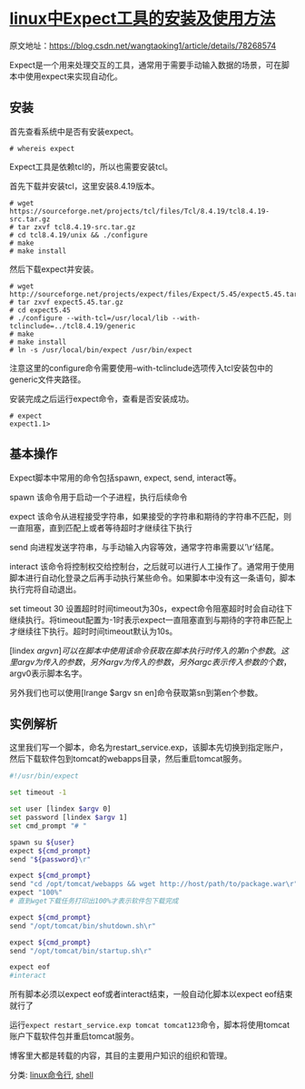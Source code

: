 # [linux中Expect工具的安装及使用方法](https://www.cnblogs.com/liyuanhong/articles/10390785.html)
原文地址：https://blog.csdn.net/wangtaoking1/article/details/78268574

Expect是一个用来处理交互的工具，通常用于需要手动输入数据的场景，可在脚本中使用expect来实现自动化。

## 安装
首先查看系统中是否有安装expect。

```
# whereis expect
```


Expect工具是依赖tcl的，所以也需要安装tcl。

首先下载并安装tcl，这里安装8.4.19版本。

```
# wget https://sourceforge.net/projects/tcl/files/Tcl/8.4.19/tcl8.4.19-src.tar.gz
# tar zxvf tcl8.4.19-src.tar.gz
# cd tcl8.4.19/unix && ./configure
# make
# make install
```


然后下载expect并安装。



```
# wget http://sourceforge.net/projects/expect/files/Expect/5.45/expect5.45.tar.gz
# tar zxvf expect5.45.tar.gz
# cd expect5.45
# ./configure --with-tcl=/usr/local/lib --with-tclinclude=../tcl8.4.19/generic
# make
# make install
# ln -s /usr/local/bin/expect /usr/bin/expect
```




注意这里的configure命令需要使用–with-tclinclude选项传入tcl安装包中的generic文件夹路径。

安装完成之后运行expect命令，查看是否安装成功。

```
# expect
expect1.1> 
```


## 基本操作
Expect脚本中常用的命令包括spawn, expect, send, interact等。

spawn
该命令用于启动一个子进程，执行后续命令

expect
该命令从进程接受字符串，如果接受的字符串和期待的字符串不匹配，则一直阻塞，直到匹配上或者等待超时才继续往下执行

send
向进程发送字符串，与手动输入内容等效，通常字符串需要以’\r’结尾。

interact
该命令将控制权交给控制台，之后就可以进行人工操作了。通常用于使用脚本进行自动化登录之后再手动执行某些命令。如果脚本中没有这一条语句，脚本执行完将自动退出。

set timeout 30
设置超时时间timeout为30s，expect命令阻塞超时时会自动往下继续执行。将timeout配置为-1时表示expect一直阻塞直到与期待的字符串匹配上才继续往下执行。超时时间timeout默认为10s。

[lindex $argv n]
可以在脚本中使用该命令获取在脚本执行时传入的第n个参数。这里argv为传入的参数，另外argv为传入的参数，另外argc表示传入参数的个数，$argv0表示脚本名字。

另外我们也可以使用[lrange $argv sn en]命令获取第sn到第en个参数。

## 实例解析
这里我们写一个脚本，命名为restart_service.exp，该脚本先切换到指定账户，然后下载软件包到tomcat的webapps目录，然后重启tomcat服务。



``` bash
#!/usr/bin/expect

set timeout -1

set user [lindex $argv 0]
set password [lindex $argv 1]
set cmd_prompt "# "

spawn su ${user}
expect ${cmd_prompt}
send "${password}\r"

expect ${cmd_prompt}
send "cd /opt/tomcat/webapps && wget http://host/path/to/package.war\r"
expect "100%"
# 直到wget下载任务打印出100%才表示软件包下载完成

expect ${cmd_prompt}
send "/opt/tomcat/bin/shutdown.sh\r"

expect ${cmd_prompt}
send "/opt/tomcat/bin/startup.sh\r"

expect eof
#interact
```



所有脚本必须以expect eof或者interact结束，一般自动化脚本以expect eof结束就行了

运行`expect restart_service.exp tomcat tomcat123`命令，脚本将使用tomcat账户下载软件包并重启tomcat服务。



 

博客里大都是转载的内容，其目的主要用户知识的组织和管理。

分类: [linux命令行](https://www.cnblogs.com/liyuanhong/category/743058.html), [shell](https://www.cnblogs.com/liyuanhong/category/821170.html)